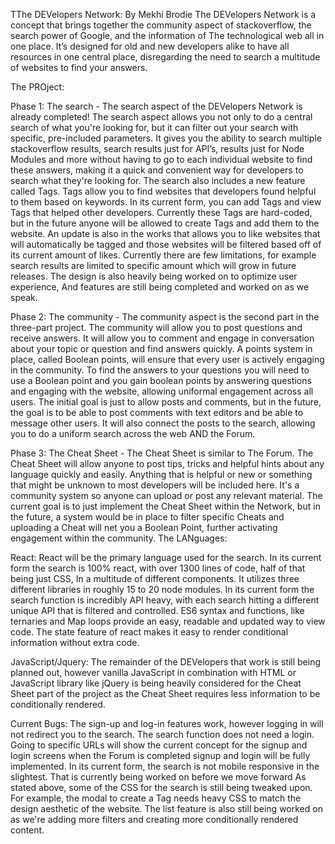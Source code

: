 ﻿TThe DEVelopers Network: 
By Mekhi Brodie
The DEVelopers Network is a concept that brings together the community aspect of stackoverflow, the search power of Google,  and the information of The technological web all in one place. It’s designed for old and new developers alike to have all resources in one central place, disregarding the need to search a multitude of websites to find your answers. 

The PROject:

Phase 1: The search - The search aspect of the DEVelopers Network is already completed! The search aspect allows you not only to do a central search of what you're looking for, but it can filter out your search with specific, pre-included  parameters. It gives you the ability to search multiple stackoverflow results, search results just for API’s, results just for Node Modules and more without having to go to each individual website to find these answers, making it a quick and convenient way for developers to search what they're looking for. The search also includes a new feature called Tags. Tags allow you to find websites that developers found helpful to them based on keywords. In its current form, you can add Tags and view Tags that helped other developers. Currently these Tags are hard-coded, but in the future anyone will be allowed to create Tags and add them to the website. An update is also in the works that allows you to like websites that will automatically be tagged and those websites will be filtered based off of its current amount of  likes. Currently there are few limitations, for example search results are limited to specific amount which will grow in future releases. The design is also heavily being worked on to optimize user experience, And features are still being completed and worked on as we speak. 

Phase 2: The community - The community aspect is the second part in the three-part project. The community will allow you to post questions and receive answers. It will allow you to comment and engage in conversation about your topic or question and find answers quickly. A points system in place, called Boolean points, will ensure that every user is actively engaging in the community. To find the answers to your questions you will need to use a Boolean point and you gain boolean points by answering questions and engaging with the website, allowing uniformal engagement across all users. The initial goal is just to allow posts and comments, but in the future, the goal is to be able to post comments with text editors and be able to message other users. It will also connect the posts to the search, allowing you to do a uniform search across the web AND the Forum. 

Phase 3: The Cheat Sheet -  The Cheat Sheet is similar to The Forum. The Cheat Sheet will allow anyone to post tips, tricks and helpful hints about any language quickly and easily. Anything that is helpful or new or something that might be unknown to most developers will be included here. It's a community system so anyone can upload or post any relevant material. The current goal is to just implement the Cheat Sheet within the Network, but in the future, a system would be in place to filter specific Cheats and uploading a Cheat will net you a Boolean Point, further activating engagement within the community. 
The LANguages:

React: React will be the primary language used for the search. In its current form the search is 100% react, with over 1300 lines of code, half of that being just CSS, In a multitude of different components. It utilizes three different libraries in roughly 15 to 20 node modules. In its current form the search function is incredibly API heavy, with each search hitting a different unique API that is filtered and controlled.  ES6 syntax and functions, like ternaries and Map loops provide an easy, readable and updated way to view code. The state feature of react makes it easy to render conditional information without extra code. 

JavaScript/Jquery: The remainder of the DEVelopers that work is still being planned out, however vanilla JavaScript in combination with HTML or JavaScript library like jQuery is being heavily considered for the Cheat Sheet part of the project as the Cheat Sheet requires less information to be conditionally rendered. 

Current Bugs:
The sign-up and log-in features work, however logging in will not redirect you to the search. The search function does not need a login. Going to specific URLs will show the current concept for the signup and login screens when the Forum is completed signup and login will be fully implemented. 
In its current form, the search is not mobile responsive in the slightest. That is currently being worked on before we move forward
As stated above, some of the CSS for the search is still being tweaked upon. For example, the modal to create a Tag needs heavy CSS to match the design aesthetic of the website. 
The list feature is also still being worked on as we're adding more filters and creating more conditionally rendered content.




